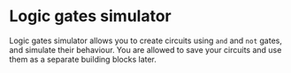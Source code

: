 # Logic gates simulator

Logic gates simulator allows you to create circuits using `and` and `not` gates, and simulate their behaviour. You are allowed to save your circuits and use them as a separate building blocks later.
